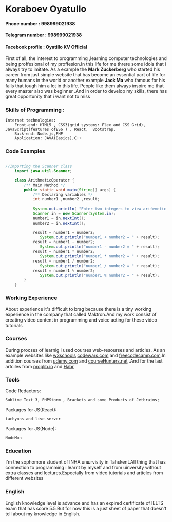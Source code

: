 # Koraboev Oyatullo
#### Phone number : 998999021938
#### Telegram number : 998999021938
#### Facebook profile : Oyatillo KV Official


 First of all, the interest to programming ,learning computer technologies and being proffesional of my proffesion.In this life for me threre some idols that i always try to imitate. As a example the **Mark Zuckerberg** who started his career from just simple website that has become an essential part of life for many humans in the world or another example **Jack Ma** who famous for his fails that tough him a lot in this life. People like them always inspire me that every master also was beginner .And in order to develop my skills, there has great opportunity that i want not to miss
 
 ### Skills of Programming :
    
    Internet technologies: 
        Front-end: HTML5 , CSS3(grid systems: Flex and CSS Grid), JavaScript(features ofES6 ) , React,  Bootstrap, 
        Back-end: Node.js,PHP
        Application: JAVA(Basics),C++
        
### Code Examples

```JAVA

//Importing the Scanner class
    import java.util.Scanner;

    class ArithmeticOperator {
        /** Main Method */   
        public static void main(String[] args) {
        	/** Declaring variables */
            int number1 ,number2 ,result;
        	
            System.out.println( "Enter two integers to view arifemetic operations");
            Scanner in = new Scanner(System.in);
        	number1 = in.nextInt();
            number2 = in.nextInt();

        	result = number1 + number2;
        	   System.out.println("number1 + number2 = " + result);
        	result = number1 - number2;
        	   System.out.println("number1 - number2 = " + result);
        	result = number1 * number2;
        	   System.out.println("number1 * number2 = " + result);
        	result = number1 / number2;
        	   System.out.println("number1 / number2 = " + result);
        	result = number1 % number2;
        	   System.out.println("number1 % number2 = " + result);
        }
    }

```

### Working Experience 

About experience it's difficult to brag because there is a tiny working experience in the company that called Maktron.And my work consist of creating video content in programming and voice acting for these video tutorials
### Courses
 
During procses of learnig i used courses web-resourses and articles. As an example websites like [w3schools](https://www.w3schools.com) [codewars.com](https://www.codewars.com) and [freecodecamp.com](https://www.freecodecamp.org).In addition courses from [udemy.com](https://www.udemy.com) and [courseHunters.net](https://coursehunter.net) .And for the last artciles from [proglib.io](https://proglib.io) and [Habr](https://habr.com/ru/)  

### Tools 

Code Redactors:

    Sublime Text 3, PHPStorm , Brackets and some Products of Jetbrains;

Packages for JS(React):

    tachyons and live-server

Packages for JS(Node):

    NodeMon
    
### Education 

 I'm the sophomore student of INHA unшrvisity in Tahskent.All thing that has connection to programming i learnt by myself and from uinversity  without extra classes and lectures.Especially from video tutorials and articles from different websites
 
 
 ### English 
 
 English knowledge level is advance and has an expired certificate of IELTS exam that has score 5.5.But for now this is a just sheet of paper that doesn't tell about my knowledge in English. 
